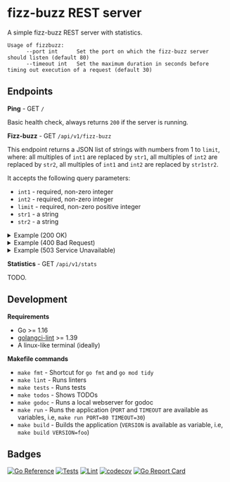 # fizz-buzz REST server

A simple fizz-buzz REST server with statistics.

```
Usage of fizzbuzz:
      --port int      Set the port on which the fizz-buzz server should listen (default 80)
      --timeout int   Set the maximum duration in seconds before timing out execution of a request (default 30)
```

## Endpoints
 
**Ping** - GET `/`

Basic health check, always returns `200` if the server is running.

**Fizz-buzz** - GET `/api/v1/fizz-buzz`

This endpoint returns a JSON list of strings with numbers from 1 to `limit`, where: 
all multiples of `int1` are replaced by `str1`, all multiples of `int2` are replaced by `str2`, 
all multiples of `int1` and `int2` are replaced by `str1str2`.

It accepts the following query parameters:

* `int1` - required, non-zero integer
* `int2` - required, non-zero integer
* `limit` - required, non-zero positive integer
* `str1` - a string
* `str2` - a string

<details>
    <summary>Example (200 OK)</summary>

    `/api/v1/fizz-buzz?int1=2&int2=3&limit=10&str1=foo&str2=bar`

    ```json
    ["1","foo","bar","foo","5","foobar","7","foo","bar","foo"]
    ```
</details>

<details>
    <summary>Example (400 Bad Request)</summary>

    `/api/v1/fizz-buzz?int1=2&int2=0&limit=10&str1=foo&str2=bar`

    ```json
    {"message":"{"message":"zero int1 and/or int2"}"}
    ```
</details>

<details>
    <summary>Example (503 Service Unavailable)</summary>

    `/api/v1/fizz-buzz?int1=2&int2=3&limit=10&str1=foo&str2=bar`

    ```json
    {"message":"context deadline exceeded"}
    ```
</details>

**Statistics** - GET `/api/v1/stats`

TODO.

## Development

**Requirements**

* Go >= 1.16
* [golangci-lint](https://golangci-lint.run/) >= 1.39
* A linux-like terminal (ideally)

**Makefile commands**

* `make fmt` - Shortcut for `go fmt` and `go mod tidy`
* `make lint` - Runs linters
* `make tests` - Runs tests
* `make todos` - Shows TODOs
* `make godoc` - Runs a local webserver for godoc
* `make run` - Runs the application (`PORT` and `TIMEOUT` are available as variables, i.e, `make run PORT=80 TIMEOUT=30`)
* `make build` - Builds the application (`VERSION` is available as variable, i.e, `make build VERSION=foo`)

## Badges

[![Go Reference](https://pkg.go.dev/badge/github.com/gulien/fizz-buzz.svg)](https://pkg.go.dev/github.com/gulien/fizz-buzz)
[![Tests](https://github.com/gulien/fizz-buzz/actions/workflows/tests.yml/badge.svg)](https://github.com/gulien/fizz-buzz/actions/workflows/tests.yml)
[![Lint](https://github.com/gulien/fizz-buzz/actions/workflows/lint.yml/badge.svg)](https://github.com/gulien/fizz-buzz/actions/workflows/lint.yml)
[![codecov](https://codecov.io/gh/gulien/fizz-buzz/branch/master/graph/badge.svg?token=60U5BV3JM8)](https://codecov.io/gh/gulien/fizz-buzz)
[![Go Report Card](https://goreportcard.com/badge/github.com/gulien/fizz-buzz)](https://goreportcard.com/report/github.com/gulien/fizz-buzz)